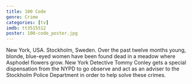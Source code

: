 ```yaml
---
title: 100 Code
genre: Crime
categories: [tv]
imdb: tt3515512
poster: 100-code_poster.jpg
---
```

New York, USA. Stockholm, Sweden.
Over the past twelve months young, blonde, blue-eyed women have been found dead in a meadow where Asphodel flowers grow.
New York Detective Tommy Conley gets a special dispensation from the NYPD to go observe and act as an adviser to the Stockholm Police Department in order to help solve these crimes.
